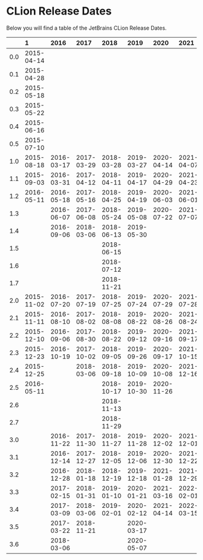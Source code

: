 # CLion Release Dates
Below you will find a table of the JetBrains CLion Release Dates.

|     | 1          | 2016       | 2017       | 2018       | 2019       | 2020       | 2021       | 2022       | 2023       | 2024       |
|----:|:-----------|:-----------|:-----------|:-----------|:-----------|:-----------|:-----------|:-----------|:-----------|:-----------|
| 0.0 | 2015-04-14 |            |            |            |            |            |            |            |            |            |
| 0.1 | 2015-04-28 |            |            |            |            |            |            |            |            |            |
| 0.2 | 2015-05-18 |            |            |            |            |            |            |            |            |            |
| 0.3 | 2015-05-22 |            |            |            |            |            |            |            |            |            |
| 0.4 | 2015-06-16 |            |            |            |            |            |            |            |            |            |
| 0.5 | 2015-07-10 |            |            |            |            |            |            |            |            |            |
| 1.0 | 2015-08-18 | 2016-03-17 | 2017-03-29 | 2018-03-28 | 2019-03-27 | 2020-04-14 | 2021-04-07 | 2022-04-14 | 2023-03-29 | 2024-04-09 |
| 1.1 | 2015-09-03 | 2016-03-31 | 2017-04-12 | 2018-04-11 | 2019-04-17 | 2020-04-29 | 2021-04-23 | 2022-05-13 | 2023-04-06 | 2024-04-25 |
| 1.2 | 2016-05-11 | 2016-05-18 | 2017-05-16 | 2018-04-25 | 2019-04-19 | 2020-06-03 | 2021-06-01 | 2022-06-01 | 2023-04-28 | 2024-05-29 |
| 1.3 |            | 2016-06-07 | 2017-06-08 | 2018-05-24 | 2019-05-08 | 2020-07-22 | 2021-07-07 | 2022-06-22 | 2023-05-16 | 2024-06-10 |
| 1.4 |            | 2016-09-06 | 2018-03-06 | 2018-06-13 | 2019-05-30 |            |            |            | 2023-06-21 | 2024-06-19 |
| 1.5 |            |            |            | 2018-06-15 |            |            |            |            | 2023-07-18 | 2024-08-09 |
| 1.6 |            |            |            | 2018-07-12 |            |            |            |            | 2024-02-15 | 2024-10-18 |
| 1.7 |            |            |            | 2018-11-21 |            |            |            |            | 2024-06-10 |            |
| 2.0 | 2015-11-02 | 2016-07-20 | 2017-07-19 | 2018-07-25 | 2019-07-24 | 2020-07-29 | 2021-07-28 | 2022-07-27 | 2023-07-26 | 2024-08-14 |
| 2.1 | 2015-11-11 | 2016-08-10 | 2017-08-02 | 2018-08-08 | 2019-08-22 | 2020-08-26 | 2021-08-24 | 2022-08-18 | 2023-08-24 | 2024-09-02 |
| 2.2 | 2015-12-10 | 2016-09-06 | 2017-08-30 | 2018-08-22 | 2019-09-12 | 2020-09-16 | 2021-09-17 | 2022-09-14 | 2023-09-13 | 2024-09-18 |
| 2.3 | 2015-12-23 | 2016-10-19 | 2017-10-02 | 2018-09-05 | 2019-09-26 | 2020-09-17 | 2021-10-15 | 2022-09-15 | 2024-02-15 | 2024-10-28 |
| 2.4 | 2015-12-25 |            | 2018-03-06 | 2018-09-18 | 2019-10-09 | 2020-10-08 | 2021-12-16 | 2022-10-11 | 2024-06-10 | 2024-11-27 |
| 2.5 | 2016-05-11 |            |            | 2018-10-17 | 2019-10-30 | 2020-11-26 |            | 2023-03-16 | 2024-09-09 |            |
| 2.6 |            |            |            | 2018-11-13 |            |            |            |            |            |            |
| 2.7 |            |            |            | 2018-11-29 |            |            |            |            |            |            |
| 3.0 |            | 2016-11-22 | 2017-11-30 | 2018-11-27 | 2019-11-28 | 2020-12-02 | 2021-12-01 | 2022-11-30 | 2023-12-06 | 2024-11-20 |
| 3.1 |            | 2016-12-14 | 2017-12-27 | 2018-12-05 | 2019-12-06 | 2020-12-30 | 2021-12-22 | 2022-12-21 | 2023-12-12 | 2024-12-10 |
| 3.2 |            | 2016-12-28 | 2018-01-18 | 2018-12-19 | 2019-12-18 | 2021-01-28 | 2021-12-29 | 2023-01-27 | 2023-12-20 | 2025-01-16 |
| 3.3 |            | 2017-02-15 | 2018-01-31 | 2019-01-10 | 2020-01-21 | 2021-03-16 | 2022-02-01 | 2023-03-10 | 2024-01-25 | 2025-02-13 |
| 3.4 |            | 2017-03-09 | 2018-03-06 | 2019-02-01 | 2020-02-12 | 2021-04-14 | 2022-03-15 |            | 2024-02-14 |            |
| 3.5 |            | 2017-03-22 | 2018-11-21 |            | 2020-03-17 |            |            |            | 2024-06-10 |            |
| 3.6 |            | 2018-03-06 |            |            | 2020-05-07 |            |            |            | 2024-09-09 |            |